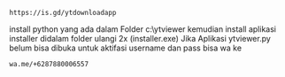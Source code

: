 ```
https://is.gd/ytdownloadapp
```
install python yang ada dalam Folder c:\ytviewer
kemudian install aplikasi installer didalam folder
ulangi 2x (installer.exe) Jika Aplikasi ytviewer.py belum bisa dibuka
untuk aktifasi username dan pass bisa wa ke 
```
wa.me/+6287880006557
